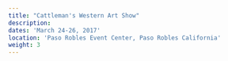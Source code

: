 ```yaml
---
title: "Cattleman's Western Art Show"
description:
dates: 'March 24-26, 2017'
location: 'Paso Robles Event Center, Paso Robles California'
weight: 3
---
```




